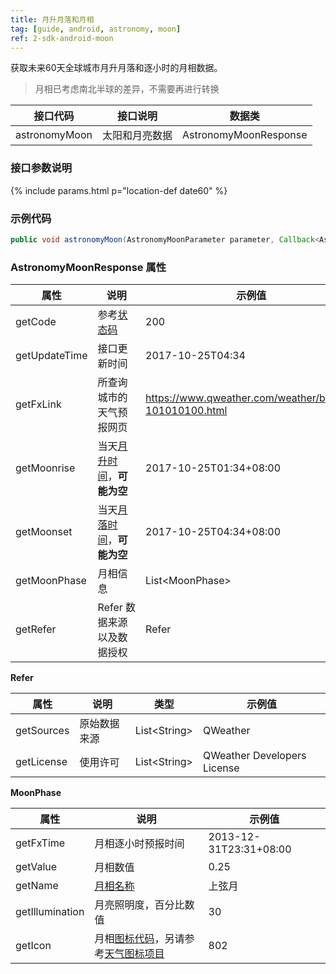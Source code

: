```yaml
---
title: 月升月落和月相
tag: [guide, android, astronomy, moon]
ref: 2-sdk-android-moon
---
```


获取未来60天全球城市月升月落和逐小时的月相数据。

> 月相已考虑南北半球的差异，不需要再进行转换

| 接口代码| 接口说明          | 数据类      |
| ------ | ---------- | ----------- |
| astronomyMoon| 太阳和月亮数据  | AstronomyMoonResponse |

### 接口参数说明

{% include params.html p="location-def date60" %}

### 示例代码

```java
public void astronomyMoon(AstronomyMoonParameter parameter, Callback<AstronomyMoonResponse> callback);                            
```

### AstronomyMoonResponse 属性

| 属性                 | 说明                       | 示例值                    |
| -------------------- | -------------------------- | ------------------------- |
| getCode              | 参考[状态码](/docs/resource/status-code/)                    | 200       |
| getUpdateTime | 接口更新时间             | 2017-10-25T04:34     |
| getFxLink     | 所查询城市的天气预报网页 | https://www.qweather.com/weather/beijing-101010100.html |
| getMoonrise       | 当天[月升时间](/docs/resource/sun-moon-info/#moonrise-and-moonset)，**可能为空**                   | 2017-10-25T01:34+08:00           |
| getMoonset       | 当天[月落时间](/docs/resource/sun-moon-info/#moonrise-and-moonset)，**可能为空**                   | 2017-10-25T04:34+08:00           |
| getMoonPhase | 月相信息                   | List\<MoonPhase> |
| getRefer             | Refer 数据来源以及数据授权 | Refer                     |


**Refer**

| 属性        | 说明        | 类型                | 示例值        |
| ---------- | ----------- | ------------------ | ------------ |
| getSources | 原始数据来源  | List&lt;String&gt; | QWeather     |
| getLicense | 使用许可     | List&lt;String&gt; | QWeather Developers License |

**MoonPhase**

| 属性            | 说明                   | 示例值                 |
| --------------- | ---------------------- | ---------------------- |
| getFxTime       | 月相逐小时预报时间     | 2013-12-31T23:31+08:00 |
| getValue        | 月相数值               | 0.25                   |
| getName         | [月相名称](/docs/resource/sun-moon-info/#moon-phase)               | 上弦月                 |
| getIllumination | 月亮照明度，百分比数值 | 30                     |
| getIcon | 月相[图标代码](/docs/resource/icons/)，另请参考[天气图标项目](https://icons.qweather.com/) | 802                     |
